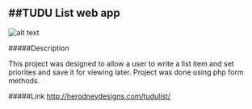 

##TUDU List web app
---

![alt text](https://lh5.googleusercontent.com/-0CIb94NuMnY/VMk9QW-jSzI/AAAAAAAAAJQ/X1zWrelve-E/w567-h530-no/tudu%2Bweb%2Bapp.png "Tudu")

#####Description

This project was designed to allow a user to write a list item and set priorites and save it for viewing later. Project was done using php form methods.

#####Link http://herodneydesigns.com/tudulist/
